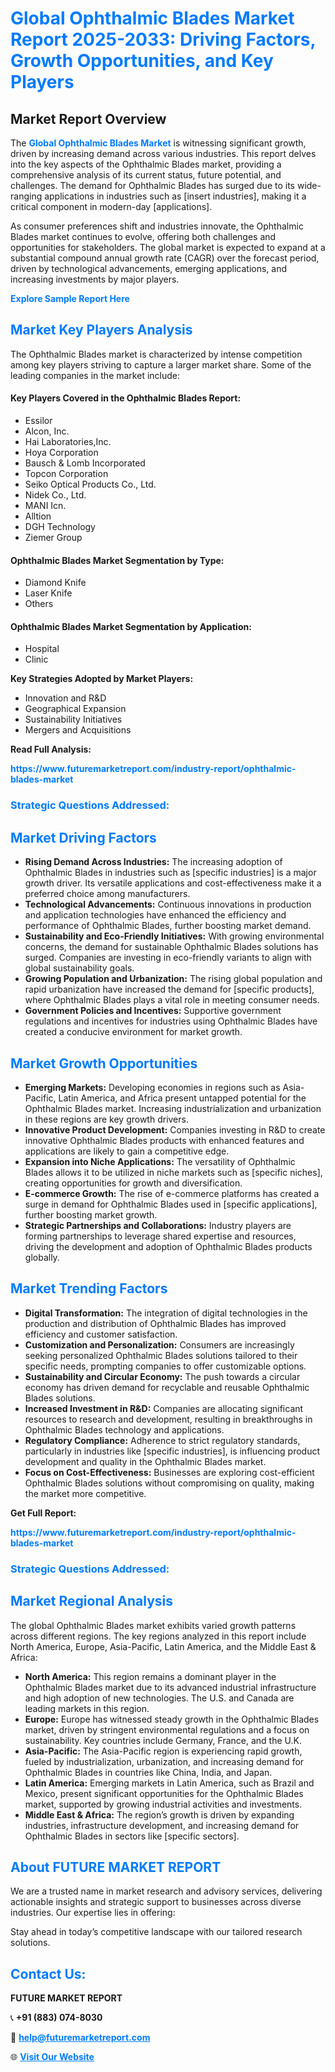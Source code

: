 <h1 style="color: #007BFF;">Global Ophthalmic Blades Market Report 2025-2033: Driving Factors, Growth Opportunities, and Key Players</h1>

<section id="overview">
<h2>Market Report Overview</h2>
<p>The <a href="https://www.futuremarketreport.com/industry-report/ophthalmic-blades-market" style="color: #007BFF; text-decoration: none;"><strong>Global Ophthalmic Blades Market</strong></a> is witnessing significant growth, driven by increasing demand across various industries. This report delves into the key aspects of the Ophthalmic Blades market, providing a comprehensive analysis of its current status, future potential, and challenges. The demand for Ophthalmic Blades has surged due to its wide-ranging applications in industries such as [insert industries], making it a critical component in modern-day [applications].</p>
<p>As consumer preferences shift and industries innovate, the Ophthalmic Blades market continues to evolve, offering both challenges and opportunities for stakeholders. The global market is expected to expand at a substantial compound annual growth rate (CAGR) over the forecast period, driven by technological advancements, emerging applications, and increasing investments by major players.</p>
</section>

<section id="overview">
<p><a href="https://www.futuremarketreport.com/request-sample/reportId=59360" style="color: #007BFF; text-decoration: none;"><strong>Explore Sample Report Here</strong></a></p>
</section>

<section id="key-players">
<h2 style="color: #007BFF;">Market Key Players Analysis</h2>
<p>The Ophthalmic Blades market is characterized by intense competition among key players striving to capture a larger market share. Some of the leading companies in the market include:</p>
<h4>Key Players Covered in the Ophthalmic Blades Report:</h4>
<ul><li>Essilor</li><li>Alcon, Inc.</li><li>Hai Laboratories,Inc.</li><li>Hoya Corporation</li><li>Bausch &amp; Lomb Incorporated</li><li>Topcon Corporation</li><li>Seiko Optical Products Co., Ltd.</li><li>Nidek Co., Ltd.</li><li>MANI Icn.</li><li>Alltion</li><li>DGH Technology</li><li>Ziemer Group</li></ul>
<h4>Ophthalmic Blades Market Segmentation by Type:</h4>
<ul><li>Diamond Knife</li><li>Laser Knife</li><li>Others</li></ul>

<h4>Ophthalmic Blades Market Segmentation by Application:</h4>
<ul><li>Hospital</li><li>Clinic</li></ul>
<p><strong>Key Strategies Adopted by Market Players:</strong></p>
<ul>
<li>Innovation and R&D</li>
<li>Geographical Expansion</li>
<li>Sustainability Initiatives</li>
<li>Mergers and Acquisitions</li>
</ul>
</section>

<section>
<p><strong>Read Full Analysis: </strong></p><a href="https://www.futuremarketreport.com/industry-report/ophthalmic-blades-market" style="color: #007BFF; text-decoration: none;"><strong>https://www.futuremarketreport.com/industry-report/ophthalmic-blades-market</strong></a>
<h3 style="color: #007BFF;">Strategic Questions Addressed:</h3>
</section>

<section id="driving-factors">
<h2 style="color: #007BFF;">Market Driving Factors</h2>
<ul>
<li><strong>Rising Demand Across Industries:</strong> The increasing adoption of Ophthalmic Blades in industries such as [specific industries] is a major growth driver. Its versatile applications and cost-effectiveness make it a preferred choice among manufacturers.</li>
<li><strong>Technological Advancements:</strong> Continuous innovations in production and application technologies have enhanced the efficiency and performance of Ophthalmic Blades, further boosting market demand.</li>
<li><strong>Sustainability and Eco-Friendly Initiatives:</strong> With growing environmental concerns, the demand for sustainable Ophthalmic Blades solutions has surged. Companies are investing in eco-friendly variants to align with global sustainability goals.</li>
<li><strong>Growing Population and Urbanization:</strong> The rising global population and rapid urbanization have increased the demand for [specific products], where Ophthalmic Blades plays a vital role in meeting consumer needs.</li>
<li><strong>Government Policies and Incentives:</strong> Supportive government regulations and incentives for industries using Ophthalmic Blades have created a conducive environment for market growth.</li>
</ul>
</section>

<section id="growth-opportunities">
<h2 style="color: #007BFF;">Market Growth Opportunities</h2>
<ul>
<li><strong>Emerging Markets:</strong> Developing economies in regions such as Asia-Pacific, Latin America, and Africa present untapped potential for the Ophthalmic Blades market. Increasing industrialization and urbanization in these regions are key growth drivers.</li>
<li><strong>Innovative Product Development:</strong> Companies investing in R&D to create innovative Ophthalmic Blades products with enhanced features and applications are likely to gain a competitive edge.</li>
<li><strong>Expansion into Niche Applications:</strong> The versatility of Ophthalmic Blades allows it to be utilized in niche markets such as [specific niches], creating opportunities for growth and diversification.</li>
<li><strong>E-commerce Growth:</strong> The rise of e-commerce platforms has created a surge in demand for Ophthalmic Blades used in [specific applications], further boosting market growth.</li>
<li><strong>Strategic Partnerships and Collaborations:</strong> Industry players are forming partnerships to leverage shared expertise and resources, driving the development and adoption of Ophthalmic Blades products globally.</li>
</ul>
</section>

<section id="trending-factors">
<h2 style="color: #007BFF;">Market Trending Factors</h2>
<ul>
<li><strong>Digital Transformation:</strong> The integration of digital technologies in the production and distribution of Ophthalmic Blades has improved efficiency and customer satisfaction.</li>
<li><strong>Customization and Personalization:</strong> Consumers are increasingly seeking personalized Ophthalmic Blades solutions tailored to their specific needs, prompting companies to offer customizable options.</li>
<li><strong>Sustainability and Circular Economy:</strong> The push towards a circular economy has driven demand for recyclable and reusable Ophthalmic Blades solutions.</li>
<li><strong>Increased Investment in R&D:</strong> Companies are allocating significant resources to research and development, resulting in breakthroughs in Ophthalmic Blades technology and applications.</li>
<li><strong>Regulatory Compliance:</strong> Adherence to strict regulatory standards, particularly in industries like [specific industries], is influencing product development and quality in the Ophthalmic Blades market.</li>
<li><strong>Focus on Cost-Effectiveness:</strong> Businesses are exploring cost-efficient Ophthalmic Blades solutions without compromising on quality, making the market more competitive.</li>
</ul>
</section>

<section>
<p><strong>Get Full Report: </strong></p><a href="https://www.futuremarketreport.com/industry-report/ophthalmic-blades-market" style="color: #007BFF; text-decoration: none;"><strong>https://www.futuremarketreport.com/industry-report/ophthalmic-blades-market</strong></a>
<h3 style="color: #007BFF;">Strategic Questions Addressed:</h3>
</section>


<section id="regional-analysis">
<h2 style="color: #007BFF;">Market Regional Analysis</h2>
<p>The global Ophthalmic Blades market exhibits varied growth patterns across different regions. The key regions analyzed in this report include North America, Europe, Asia-Pacific, Latin America, and the Middle East & Africa:</p>
<ul>
<li><strong>North America:</strong> This region remains a dominant player in the Ophthalmic Blades market due to its advanced industrial infrastructure and high adoption of new technologies. The U.S. and Canada are leading markets in this region.</li>
<li><strong>Europe:</strong> Europe has witnessed steady growth in the Ophthalmic Blades market, driven by stringent environmental regulations and a focus on sustainability. Key countries include Germany, France, and the U.K.</li>
<li><strong>Asia-Pacific:</strong> The Asia-Pacific region is experiencing rapid growth, fueled by industrialization, urbanization, and increasing demand for Ophthalmic Blades in countries like China, India, and Japan.</li>
<li><strong>Latin America:</strong> Emerging markets in Latin America, such as Brazil and Mexico, present significant opportunities for the Ophthalmic Blades market, supported by growing industrial activities and investments.</li>
<li><strong>Middle East & Africa:</strong> The region’s growth is driven by expanding industries, infrastructure development, and increasing demand for Ophthalmic Blades in sectors like [specific sectors].</li>
</ul>
</section>

<footer>
<h2 style="color: #007BFF;">About FUTURE MARKET REPORT</h2>
<p>We are a trusted name in market research and advisory services, delivering actionable insights and strategic support to businesses across diverse industries. Our expertise lies in offering:</p>

<p>Stay ahead in today’s competitive landscape with our tailored research solutions.</p>

<h2 style="color: #007BFF;">Contact Us:</h2>
<p><strong>FUTURE MARKET REPORT</strong></p>
<p>📞 <strong>+91 (883) 074-8030</strong></p>
<p>📧 <strong><a href="mailto:help@futuremarketreport.com" style="color: #007BFF;">help@futuremarketreport.com</a></strong></p>
<p>🌐 <strong><a href="https://www.futuremarketreport.com/" style="color: #007BFF;">Visit Our Website</a></strong></p>
</footer>